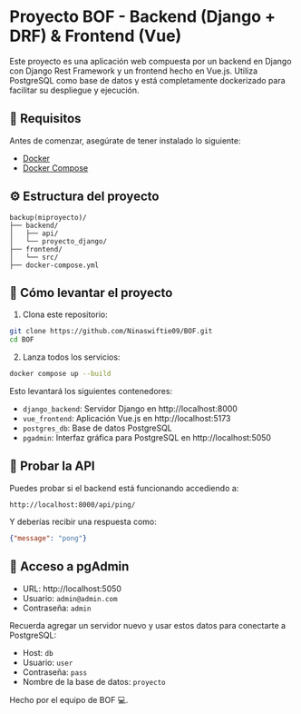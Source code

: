 
# Proyecto BOF - Backend (Django + DRF) & Frontend (Vue)

Este proyecto es una aplicación web compuesta por un backend en Django con Django Rest Framework y un frontend hecho en Vue.js. Utiliza PostgreSQL como base de datos y está completamente dockerizado para facilitar su despliegue y ejecución.

## 🚀 Requisitos

Antes de comenzar, asegúrate de tener instalado lo siguiente:

- [Docker](https://www.docker.com/)
- [Docker Compose](https://docs.docker.com/compose/)

## ⚙️ Estructura del proyecto

```
backup(miproyecto)/
├── backend/
│   ├── api/
│   └── proyecto_django/
├── frontend/
│   └── src/
├── docker-compose.yml
```

## 🐳 Cómo levantar el proyecto

1. Clona este repositorio:
```bash
git clone https://github.com/Ninaswiftie09/BOF.git
cd BOF
```

2. Lanza todos los servicios:
```bash
docker compose up --build
```

Esto levantará los siguientes contenedores:
- `django_backend`: Servidor Django en http://localhost:8000
- `vue_frontend`: Aplicación Vue.js en http://localhost:5173
- `postgres_db`: Base de datos PostgreSQL
- `pgadmin`: Interfaz gráfica para PostgreSQL en http://localhost:5050

## 🧪 Probar la API

Puedes probar si el backend está funcionando accediendo a:

```
http://localhost:8000/api/ping/
```

Y deberías recibir una respuesta como:
```json
{"message": "pong"}
```

## 🔧 Acceso a pgAdmin

- URL: http://localhost:5050
- Usuario: `admin@admin.com`
- Contraseña: `admin`

Recuerda agregar un servidor nuevo y usar estos datos para conectarte a PostgreSQL:

- Host: `db`
- Usuario: `user`
- Contraseña: `pass`
- Nombre de la base de datos: `proyecto`

Hecho por el equipo de BOF 💻.
